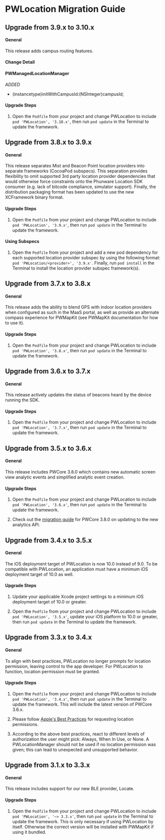 # PWLocation Migration Guide
## Upgrade from 3.9.x to 3.10.x

#### General

This release adds campus routing features.


#### Change Detail

#### PWManagedLocationManager

*ADDED*

- (instancetype)initWithCampusId:(NSInteger)campusId;

#### Upgrade Steps

1. Open the `Podfile` from your project and change PWLocation to include `pod 'PWLocation', '3.10.x'`, then run `pod update` in the Terminal to update the framework.

## Upgrade from 3.8.x to 3.9.x

#### General

This release separates Mist and Beacon Point location providers into separate frameworks (CocoaPod subspecs). This separation provides flexibility to omit supported 3rd party location provider dependencies that would otherwise force constraints onto the Phunware Location SDK consumer (e.g. lack of bitcode compliance, simulator support). Finally, the distribution packaging format has been updated to use the new XCFramework binary format.

#### Upgrade Steps

1. Open the `Podfile` from your project and change PWLocation to include `pod 'PWLocation', '3.9.x'`, then run `pod update` in the Terminal to update the framework.

#### Using Subspecs

1. Open the `Podfile` from your project and add a new pod dependency for each supported location provider subspec by using the following format:  `pod 'PWLocation/<provider>', '3.9.x'`. Finally, run `pod install` in the Terminal to install the location provider subspec framework(s).

## Upgrade from 3.7.x to 3.8.x

#### General

This release adds the ability to blend GPS with indoor location providers when configured as such in the MaaS portal, as well as provide an alternate compass experience for PWMapKit (see PWMapKit documentation for how to use it).

#### Upgrade Steps

1. Open the `Podfile` from your project and change PWLocation to include `pod 'PWLocation', '3.8.x'`, then run `pod update` in the Terminal to update the framework.

## Upgrade from 3.6.x to 3.7.x

#### General

This release actively updates the status of beacons heard by the device running the SDK.

#### Upgrade Steps

1. Open the `Podfile` from your project and change PWLocation to include `pod 'PWLocation', '3.7.x'`, then run `pod update` in the Terminal to update the framework.

## Upgrade from 3.5.x to 3.6.x

#### General

This release includes PWCore 3.8.0 which contains new automatic screen view analytic events and simplified analytic event creation.

#### Upgrade Steps

1. Open the `Podfile` from your project and change PWLocation to include `pod 'PWLocation', '3.6.x'`, then run `pod update` in the Terminal to update the framework.

2. Check out the [migration guide](https://github.com/phunware/maas-core-ios-sdk/blob/master/MIGRATION.md) for PWCore 3.8.0 on updating to the new analytics API.

## Upgrade from 3.4.x to 3.5.x

#### General

The iOS deployment target of PWLocation is now 10.0 instead of 9.0. To be compatible with PWLocation, an application must have a minimum iOS deployment target of 10.0 as well.

#### Upgrade Steps

1. Update your applicable Xcode project settings to a minimum iOS deployment target of 10.0 or greater.

2. Open the `Podfile` from your project and change PWLocation to include `pod 'PWLocation', '3.5.x'`, update your iOS platform to 10.0 or greater, then run `pod update` in the Terminal to update the framework.

## Upgrade from 3.3.x to 3.4.x

#### General

To align with best practices, PWLocation no longer prompts for location permission, leaving control to the app developer. For PWLocation to function, location permission must be granted.

#### Upgrade Steps

1. Open the `Podfile` from your project and change PWLocation to include `pod 'PWLocation', '3.4.x'`, then run `pod update` in the Terminal to update the framework. This will include the latest version of PWCore 3.6.x.

2. Please follow [Apple's Best Practices](https://developer.apple.com/documentation/corelocation/choosing_the_authorization_level_for_location_services) for requesting location permissions.

3. According to the above best practices, react to different levels of authorization the user might pick: Always, When In Use, or None. A PWLocationManager should not be used if no location permission was given; this can lead to unexpected and unsupported behavior.

## Upgrade from 3.1.x to 3.3.x

#### General

This release includes support for our new BLE provider, Locate.

#### Upgrade Steps

1. Open the `Podfile` from your project and change PWLocation to include `pod 'PWLocation', '~> 3.3.x'`, then run `pod update` in the Terminal to update the framework. This is only necessary if using PWLocation by itself. Otherwise the correct version will be installed with PWMapKit if using it bundled.
